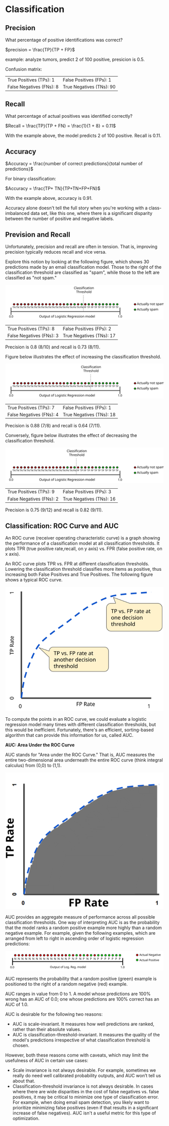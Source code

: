 # Classification

## Precision

What percentage of positive identifications was correct?

$precision = \frac{TP}{TP + FP}$

example: analyze tumors, predict 2 of 100 positive, presicion is 0.5.

Confusion matrix:

|||
|-|-|
|True Positives (TPs): 1|False Positives (FPs): 1|
|False Negatives (FNs): 8|True Negatives (TNs): 90|

## Recall

What percentage of actual positives was identified correctly?

$Recall = \frac{TP}{TP + FN} = \frac{1}{1 + 8} = 0.11$

With the example above, the model predicts 2 of 100 positive. Recall is 0.11.

## Accuracy

$Accuracy = \frac{number of correct predictions}{total number of predictions}$

For binary classification:

$Accuracy = \frac{TP+ TN}{TP+TN+FP+FN}$

With the example above, accuracy is 0.91.

Accuracy alone doesn't tell the full story when you're working with a class-imbalanced data set, like this one, where there is a significant disparity between the number of positive and negative labels.

## Prevision and Recall

Unfortunately, precision and recall are often in tension. That is, improving precision typically reduces recall and vice versa.

Explore this notion by looking at the following figure, which shows 30 predictions made by an email classification model. Those to the right of the classification threshold are classified as "spam", while those to the left are classified as "not spam."

![precision vs recall-1](PrecisionVsRecallBase.svg)

|||
|-|-|
|True Positives (TPs): 8|False Positives (FPs): 2|
|False Negatives (FNs): 3|True Negatives (TNs): 17|

Precision is 0.8 (8/10) and recall is 0.73 (8/11).

Figure below illustrates the effect of increasing the classification threshold.

![raise threshold](PrecisionVsRecallRaiseThreshold.svg)

|||
|-|-|
|True Positives (TPs): 7|False Positives (FPs): 1|
|False Negatives (FNs): 4|True Negatives (TNs): 18|

Precision is 0.88 (7/8) and recall is 0.64 (7/11).

Conversely, figure below illustrates the effect of decreasing the classification threshold.

![lower threshold](PrecisionVsRecallLowerThreshold.svg)

|||
|-|-|
|True Positives (TPs): 9|False Positives (FPs): 3|
|False Negatives (FNs): 2|True Negatives (TNs): 16|

Precision is 0.75 (9/12) and recall is 0.82 (9/11).

## Classification: ROC Curve and AUC

An ROC curve (receiver operating characteristic curve) is a graph showing the performance of a classification model at all classification thresholds. It plots TPR (true positive rate,recall, on y axis) vs. FPR (false positive rate, on x axis).

An ROC curve plots TPR vs. FPR at different classification thresholds. Lowering the classification threshold classifies more items as positive, thus increasing both False Positives and True Positives. The following figure shows a typical ROC curve.

![roc](ROCCurve.svg)

To compute the points in an ROC curve, we could evaluate a logistic regression model many times with different classification thresholds, but this would be inefficient. Fortunately, there's an efficient, sorting-based algorithm that can provide this information for us, called AUC.

**AUC: Area Under the ROC Curve**

AUC stands for "Area under the ROC Curve." That is, AUC measures the entire two-dimensional area underneath the entire ROC curve (think integral calculus) from (0,0) to (1,1).

![AUC](AUC.svg)

AUC provides an aggregate measure of performance across all possible classification thresholds. One way of interpreting AUC is as the probability that the model ranks a random positive example more highly than a random negative example. For example, given the following examples, which are arranged from left to right in ascending order of logistic regression predictions:

![](AUCPredictionsRanked.svg)

AUC represents the probability that a random positive (green) example is positioned to the right of a random negative (red) example.

AUC ranges in value from 0 to 1. A model whose predictions are 100% wrong has an AUC of 0.0; one whose predictions are 100% correct has an AUC of 1.0.

AUC is desirable for the following two reasons:

- AUC is scale-invariant. It measures how well predictions are ranked, rather than their absolute values.
- AUC is classification-threshold-invariant. It measures the quality of the model's predictions irrespective of what classification threshold is chosen.

However, both these reasons come with caveats, which may limit the usefulness of AUC in certain use cases:

- Scale invariance is not always desirable. For example, sometimes we really do need well calibrated probability outputs, and AUC won’t tell us about that.
- Classification-threshold invariance is not always desirable. In cases where there are wide disparities in the cost of false negatives vs. false positives, it may be critical to minimize one type of classification error. For example, when doing email spam detection, you likely want to prioritize minimizing false positives (even if that results in a significant increase of false negatives). AUC isn't a useful metric for this type of optimization.
